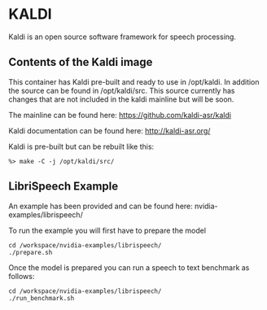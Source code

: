 KALDI
============

Kaldi is an open source software framework for speech processing.  

## Contents of the Kaldi image

This container has Kaldi pre-built and ready to use in /opt/kaldi. In addition 
the source can be found in /opt/kaldi/src.  This source currently has changes 
that are not included in the kaldi mainline but will be soon.  

The mainline can be found here: https://github.com/kaldi-asr/kaldi

Kaldi documentation can be found here:  http://kaldi-asr.org/

Kaldi is pre-built but can be rebuilt like this:

```
%> make -C -j /opt/kaldi/src/
```

## LibriSpeech Example

An example has been provided and can be found here:
    nvidia-examples/librispeech/

To run the example you will first have to prepare the model

```
cd /workspace/nvidia-examples/librispeech/
./prepare.sh 
```

Once the model is prepared you can run a speech to text benchmark as follows:

```
cd /workspace/nvidia-examples/librispeech/
./run_benchmark.sh
```




